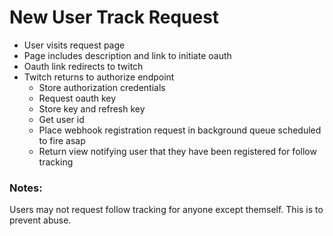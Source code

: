 # New User Track Request
- User visits request page
- Page includes description and link to initiate oauth
- Oauth link redirects to twitch
- Twitch returns to authorize endpoint
    - Store authorization credentials
    - Request oauth key
    - Store key and refresh key
    - Get user id
    - Place webhook registration request in background queue scheduled to fire asap
    - Return view notifying user that they have been registered for follow tracking

### Notes:
Users may not request follow tracking for anyone except themself. This is to prevent abuse.